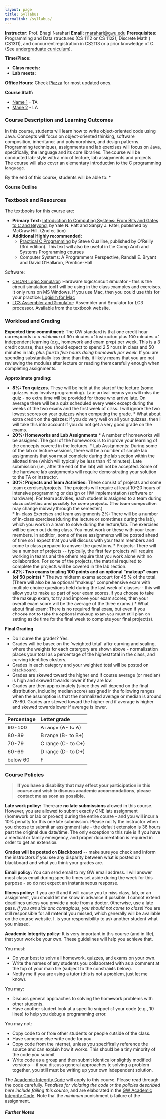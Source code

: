 ```yaml
---
layout: page
title: Syllabus
permalink: /syllabus/
---
```



**Instructor:** Prof. Bhagi Narahari
**Email:** [rnarahari@gwu.edu](mailto:narahari@gwu.edu)
**Prerequisites:** Programming and Data structures (CS 1112 or CS 1132), Discrete Math ( CS1311), and concurrent registration in CS2113 or a prior knowledge of C. (See [undergraduate curriculum](www.cs.seas.gwu.edu/bachelor-science-program/)).

**Time/Place:**
  * **Class meets:**
  * **Lab meets:**

**Office Hours:**
Check [Piazza](https://piazza.com/gwu/) for most updated ones.


**Course Staff:**
  - [Name 1](mailto:email1@gwmail.gwu.edu) - TA
  - [Mane 2](mailto:email2@gwmail.gwu.edu) - LA


### Course Description and Learning Outcomes  ###

In this course, students will learn how to write object-oriented code using Java. Concepts will focus on object-oriented thinking, software composition, inheritance and polymorphism, and design patterns. Programming techniques, assignments and lab exercises will focus on Java, specifically, the language and its core libraries. The course will be conducted lab-style with a mix of lecture, lab assignments and projects. The course will also cover an elementary introduction to the C programming language.

By the end of this course, students will be able to:
  *


**Course Outline**


### Textbook and Resources  ###

The textbooks for this course are:

  * **Primary Text:** [Introduction to Computing Systems: From Bits and Gates to C and Beyond,](http://highered.mheducation.com/sites/0072467509/index.html) by Yale N. Patt and Sanjay J. Patel, published by McGraw Hill.  (2nd edition)
  * **Additional Highly recommended:** 
    * [Practical C Programming](http://shop.oreilly.com/product/9781565923065.do) by Steve Oualline, published by O'Reilly (3rd edition). This text will also be useful in the Comp Arch and Systems Programming courses
    * Computer Systems: A Programmers Perspective, Randall E. Bryant and David O’Hallaron, Prentice-Hall 

Software:

  * [CEDAR Logic Simulator](http://sourceforge.net/projects/cedarlogic/):   Hardware logic/circuit simulator - this is the circuit simulation tool I will be using in the class examples and exercises. It only runs on MS Windows. If you use Mac, then you could use this for your practice:  [Logisim for Mac](http://mac.softpedia.com/get/Math-Scientific/Logisim.shtml)
  * [LC3 Assembler and Simulator](http://highered.mheducation.com/sites/0072467509/student_view0/lc-3_simulator.html):  Assembler and Simulator for LC3 processor. Available from the textbook website.

### Workload and Grading  ###

**Expected time commitment:** The GW standard is that one credit hour corresponds to *a minimum* of 50 minutes of instruction plus 100 minutes of independent learning (e.g., homework and exam prep) per week. This is a 3 credit course, thus you should expect to spend 2.5 hours in class and 50 minutes in lab, *plus four to five hours doing homework per week.* If you are spending substantially less time than this, it likely means that you are not reviewing the modules after lecture or reading them carefully enough when completing assignments. 


**Approximate grading:**
   * **8%: Ten quizzes.** These will be held at the start of the lecture (some quizzes may involve programming). Late arrival means you will miss the quiz - no extra time will be provided for those who arrive late. On average there will be a quiz scheduled every week except during the weeks of the two exams and the first week of class. I will ignore the two lowest scores on your quizzes when computing the grade.
    * What about extra credit on the quizzes: if you do very well on all your quizzes, then I will take this into account  if you do not get a very good grade on the exams.
   * **20%: Homeworks and Lab Assignments**
    * A number of homeworks will be assigned. The goal of the homeworks is to improve your learning of the concepts covered in the lectures.
    * Lab Assignments: During some of the lab or lecture sessions, there will be a number of simple lab assignments that you must complete during the lab section within the allotted time (which will typically be less than 45 minutes).  Late submission (i.e., after the end of the lab) will not be accepted. Some of the hardware lab assignments will require demonstrating your solution to the TA or instructor.
   * **30%: Projects and Team Activities:** These consist of projects and some team exercises/projects. The projects will require at least 10-20 hours of intensive programming or design or HW implementation (software or hardware). For team activities, each student is assigned to a team during class activities and possibly for some projects. (The team composition may change midway through the semester.)  
    * In-class Exercises and team assignments 2%: There will be a number of in-class exercises (during the lecture  or sometimes during the lab), which  you work in a team to solve during the lecture/lab.  The exercises will be given out during class. You must work on these with your team members. In addition, some of these assignments will be posted ahead of time so I expect that you will discuss with your team members and come to class prepared to answer the questions.
    * Projects: There will be a number of projects  -- typically, the first few projects will require working in teams and the others require that you work alone with no collaboration. For some of the projects, the material required to complete the projects will be covered in the lab section. 
   * **42%: Two exams totaling 100 points and an optional "makeup"  exam (of 50 points)**
    * The two midterm exams account for 45 % of the total. (There will also be an optional "makeup" comprehensive exam with multiple choice questions held during the last week of classes-- this will allow you to make up part of your exam scores. If you choose to take the makeup exam, to try and improve your exam scores, then your overall exam score will be the average of the three exams.)
    * What about final exam: There is no required final exam, but even if you choose not to take the optional makeup exam you must still plan on setting aside time for the final week to complete your final project(s). 

**Final Grading**
  * Do I curve the grades? Yes. 
  * Grades will be based on the 'weighted total' after curving and scaling, where the weights for each catergory are shown above - normalization places your total as a percentage of the highest total in the class, and curving identifies clusters.  
  * Grades in each category and your weighted total will be posted on blackboard.   
  * Grades are skewed toward the higher end if course average (or median) is high and skewed towards lower if they are low.  
  * Grades are then approximately (since they will depend on the final distribution, including median score) assigned in the following ranges when the assumption is that the normalized average or median is around 78-80. Grades are skewed toward the higher end if average is higher and skewed towards lower if average is lower.
  
  | Percentage  | Letter grade 
  | :--- |:---  |
  | 90-100 | A range (A- to A)|
  | 80-89 | B range (B- to B+)|
  | 70-79 | C range (C- to C+)|
  | 60-69 | D range (D- to D+)|
  | below 60| F|

### Course Policies  ###

> **If you have a disability that may effect your participation in this course and wish to discuss academic accommodations, please contact me as soon as possible.**

**Late work policy:** There are **no late submissions** allowed in this course. However, you are allowed to submit exactly ONE late assignment (homework or lab or project) during the entire course - and you will incur a 10% penalty for this one late submission. Please notify the instructor when you choose to submit an assignment late - the default extension is 36 hours past the original due date/time. The only exception to this rule is if you have a medical or family emergency, and proper documentation is required in order to get an extension.

**Grades will be posted on Blackboard** -- make sure you check and inform the instructors if you see any disparity between what is posted on blackboard and what you think your grades are.  

**Email policy:** You can send email to my GW email address. I will answer most class email during specific times set aside during the week for this purpose - so do not expect an instantaneous response. 

**Illness policy:** If you are ill and it will cause you to miss class, lab, or an assignment, you should let me know in advance if possible.  I cannot extend deadlines unless you provide a note from a doctor.  Otherwise, use a late pass. *If you are sick and contagious, you should not come to class!*  You are still responsible for all material you missed, which generally will be available on the course website. It is your responsibility to ask another student what you missed.

**Academic Integrity policy:** It is very important in this course (and in life), that your work be your own. These guidelines will help you achieve that.

You must:
  * Do your best to solve all homework, quizzes, and exams on your own.
  * Write the names of any students you collaborated with as a comment at the top of your main file (subject to the constraints below).
  * Notify me if you are using a tutor (this is not a problem, just let me know).

You may:
  * Discuss general approaches to solving the homework problems with other students.
  * Have another student look at a specific snippet of your code (e.g., 10 lines) to help you debug a programming error.

You may not:
  * Copy code to or from other students or people outside of the class.
  * Have someone else write code for you.
  * Copy code from the internet, unless you specifically reference the source and can explain how it works. This should be a tiny minority of the code you submit.
  * Write code as a group and then submit identical or slightly modified versions---if you discuss general approaches to solving a problem together, you still must be writing up your own independent solution.


The [Academic Integrity Code](https://github.com/GWU-CSCI3411-Fall16/hw-0-gparmer/blob/master/cs_integrity.md) will apply to this course. Please read through the code carefully. *Penalties for violating the code or the policies described here include failing this course*, and are elaborated in the [GW Academic Integrity Code](https://studentconduct.gwu.edu/code-academic-integrity). Note that the _minimum_ punishment is failure of the assignment.

##### Further Notes  #####

